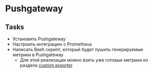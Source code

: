# Pushgateway

## Tasks

- Установить Pushgateway
- Настроить интеграцию с Prometheus
- Написать Bash скрипт, который будет пушить генерируемые метрики в Pushgateway
  - Для этой реализации можно взять уже готовые метрики из раздела [custom exporter](https://github.com/lamjob1993/linux-monitoring/blob/main/custom_exporter/tasks_1.md)
